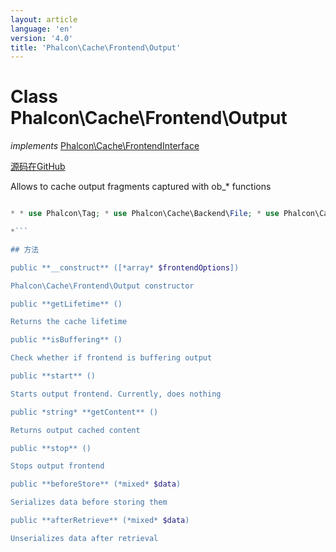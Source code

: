 ```yaml
---
layout: article
language: 'en'
version: '4.0'
title: 'Phalcon\Cache\Frontend\Output'
---
```

# Class **Phalcon\Cache\Frontend\Output**

*implements* [Phalcon\Cache\FrontendInterface](Phalcon_Cache_FrontendInterface)

<a href="https://github.com/phalcon/cphalcon/tree/v4.0.0/phalcon/cache/frontend/output.zep" class="btn btn-default btn-sm">源码在GitHub</a>

Allows to cache output fragments captured with ob_* functions

```php <?php

* * use Phalcon\Tag; * use Phalcon\Cache\Backend\File; * use Phalcon\Cache\Frontend\Output; * * // Create an Output frontend. Cache the files for 2 days * $frontCache = new Output( * [ * "lifetime" => 172800, * ] * ); * * // Create the component that will cache from the "Output" to a "File" backend * // Set the cache file directory - it's important to keep the "/" at the end of * // the value for the folder * $cache = new File( * $frontCache, * [ * "cacheDir" => "../app/cache/", * ] * ); * * // Get/Set the cache file to ../app/cache/my-cache.html * $content = $cache->start("my-cache.html"); * * // If $content is null then the content will be generated for the cache * if (null === $content) { * // Print date and time * echo date("r"); * * // Generate a link to the sign-up action * echo Tag::linkTo( * [ * "user/signup", * "Sign Up", * "class" => "signup-button", * ] * ); * * // Store the output into the cache file * $cache->save(); * } else { * // Echo the cached output * echo $content; * }

*```

## 方法

public **__construct** ([*array* $frontendOptions])

Phalcon\Cache\Frontend\Output constructor

public **getLifetime** ()

Returns the cache lifetime

public **isBuffering** ()

Check whether if frontend is buffering output

public **start** ()

Starts output frontend. Currently, does nothing

public *string* **getContent** ()

Returns output cached content

public **stop** ()

Stops output frontend

public **beforeStore** (*mixed* $data)

Serializes data before storing them

public **afterRetrieve** (*mixed* $data)

Unserializes data after retrieval